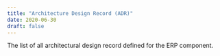 ```yaml
---
title: "Architecture Design Record (ADR)"
date: 2020-06-30
draft: false
---
```


The list of all architectural design record defined for the ERP component.